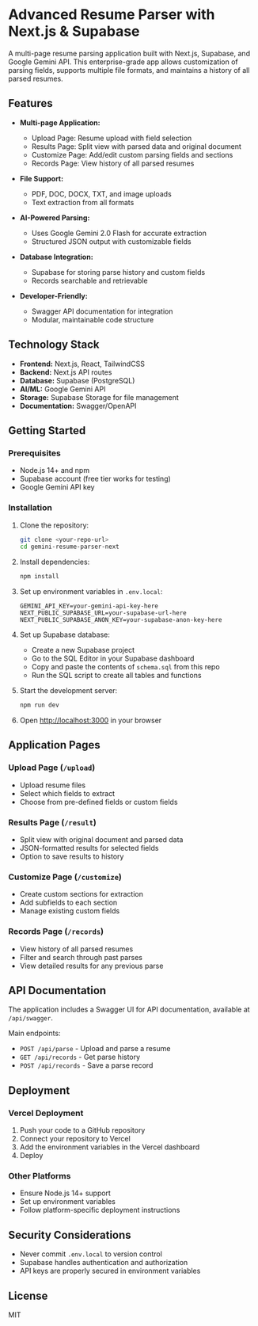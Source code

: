 # Advanced Resume Parser with Next.js & Supabase

A multi-page resume parsing application built with Next.js, Supabase, and Google Gemini API. This enterprise-grade app allows customization of parsing fields, supports multiple file formats, and maintains a history of all parsed resumes.

## Features

- **Multi-page Application:**
  - Upload Page: Resume upload with field selection
  - Results Page: Split view with parsed data and original document
  - Customize Page: Add/edit custom parsing fields and sections
  - Records Page: View history of all parsed resumes

- **File Support:**
  - PDF, DOC, DOCX, TXT, and image uploads
  - Text extraction from all formats

- **AI-Powered Parsing:**
  - Uses Google Gemini 2.0 Flash for accurate extraction
  - Structured JSON output with customizable fields

- **Database Integration:**
  - Supabase for storing parse history and custom fields
  - Records searchable and retrievable

- **Developer-Friendly:**
  - Swagger API documentation for integration
  - Modular, maintainable code structure

## Technology Stack

- **Frontend:** Next.js, React, TailwindCSS
- **Backend:** Next.js API routes
- **Database:** Supabase (PostgreSQL)
- **AI/ML:** Google Gemini API
- **Storage:** Supabase Storage for file management
- **Documentation:** Swagger/OpenAPI

## Getting Started

### Prerequisites
- Node.js 14+ and npm
- Supabase account (free tier works for testing)
- Google Gemini API key

### Installation

1. Clone the repository:
   ```bash
   git clone <your-repo-url>
   cd gemini-resume-parser-next
   ```

2. Install dependencies:
   ```bash
   npm install
   ```

3. Set up environment variables in `.env.local`:
   ```
   GEMINI_API_KEY=your-gemini-api-key-here
   NEXT_PUBLIC_SUPABASE_URL=your-supabase-url-here
   NEXT_PUBLIC_SUPABASE_ANON_KEY=your-supabase-anon-key-here
   ```

4. Set up Supabase database:
   - Create a new Supabase project
   - Go to the SQL Editor in your Supabase dashboard
   - Copy and paste the contents of `schema.sql` from this repo
   - Run the SQL script to create all tables and functions

5. Start the development server:
   ```bash
   npm run dev
   ```

6. Open [http://localhost:3000](http://localhost:3000) in your browser

## Application Pages

### Upload Page (`/upload`)
- Upload resume files
- Select which fields to extract
- Choose from pre-defined fields or custom fields

### Results Page (`/result`)
- Split view with original document and parsed data
- JSON-formatted results for selected fields
- Option to save results to history

### Customize Page (`/customize`)
- Create custom sections for extraction
- Add subfields to each section
- Manage existing custom fields

### Records Page (`/records`)
- View history of all parsed resumes
- Filter and search through past parses
- View detailed results for any previous parse

## API Documentation

The application includes a Swagger UI for API documentation, available at `/api/swagger`.

Main endpoints:
- `POST /api/parse` - Upload and parse a resume
- `GET /api/records` - Get parse history
- `POST /api/records` - Save a parse record

## Deployment

### Vercel Deployment
1. Push your code to a GitHub repository
2. Connect your repository to Vercel
3. Add the environment variables in the Vercel dashboard
4. Deploy

### Other Platforms
- Ensure Node.js 14+ support
- Set up environment variables
- Follow platform-specific deployment instructions

## Security Considerations

- Never commit `.env.local` to version control
- Supabase handles authentication and authorization
- API keys are properly secured in environment variables

## License

MIT
